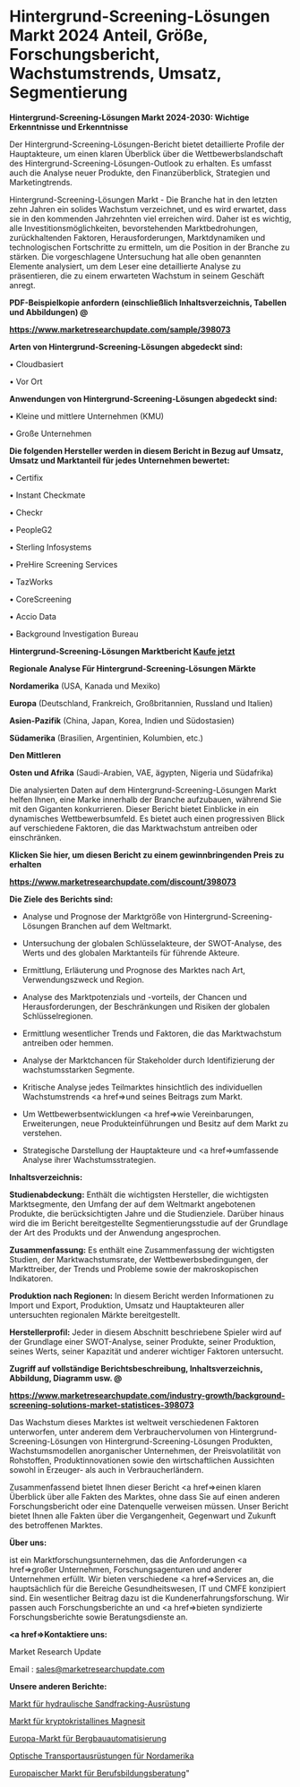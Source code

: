 # Hintergrund-Screening-Lösungen Markt 2024 Anteil, Größe, Forschungsbericht, Wachstumstrends, Umsatz, Segmentierung

<strong>Hintergrund-Screening-Lösungen Markt 2024-2030: Wichtige Erkenntnisse und Erkenntnisse</strong>

Der Hintergrund-Screening-Lösungen-Bericht bietet detaillierte Profile der Hauptakteure, um einen klaren Überblick über die Wettbewerbslandschaft des Hintergrund-Screening-Lösungen-Outlook zu erhalten. Es umfasst auch die Analyse neuer Produkte, den Finanzüberblick, Strategien und Marketingtrends.

Hintergrund-Screening-Lösungen Markt - Die Branche hat in den letzten zehn Jahren ein solides Wachstum verzeichnet, und es wird erwartet, dass sie in den kommenden Jahrzehnten viel erreichen wird. Daher ist es wichtig, alle Investitionsmöglichkeiten, bevorstehenden Marktbedrohungen, zurückhaltenden Faktoren, Herausforderungen, Marktdynamiken und technologischen Fortschritte zu ermitteln, um die Position in der Branche zu stärken. Die vorgeschlagene Untersuchung hat alle oben genannten Elemente analysiert, um dem Leser eine detaillierte Analyse zu präsentieren, die zu einem erwarteten Wachstum in seinem Geschäft anregt.



<strong><b>PDF-Beispielkopie anfordern (einschließlich Inhaltsverzeichnis, Tabellen und Abbildungen) @ </b></strong>

<strong><a href=https://www.marketresearchupdate.com/sample/398073>

<strong>https://www.marketresearchupdate.com/sample/398073</u></a></strong></strong>



<strong>Arten von Hintergrund-Screening-Lösungen abgedeckt sind:</strong>

• Cloudbasiert

• Vor Ort



<strong>Anwendungen von Hintergrund-Screening-Lösungen abgedeckt sind:</strong>

• Kleine und mittlere Unternehmen (KMU)

• Große Unternehmen



<strong>Die folgenden Hersteller werden in diesem Bericht in Bezug auf Umsatz, Umsatz und Marktanteil für jedes Unternehmen bewertet:</strong>

• Certifix

• Instant Checkmate

• Checkr

• PeopleG2

• Sterling Infosystems

• PreHire Screening Services

• TazWorks

• CoreScreening

• Accio Data

• Background Investigation Bureau



<strong>Hintergrund-Screening-Lösungen Marktbericht <a href=https://www.marketresearchupdate.com/buynow/398073>Kaufe jetzt</a></strong>



<strong>Regionale Analyse Für Hintergrund-Screening-Lösungen Märkte</strong>



<strong>Nordamerika</strong> (USA, Kanada und Mexiko)



<strong>Europa</strong> (Deutschland, Frankreich, Großbritannien, Russland und Italien)



<strong>Asien-Pazifik</strong> (China, Japan, Korea, Indien und Südostasien)



<strong>Südamerika</strong> (Brasilien, Argentinien, Kolumbien, etc.)



<strong>Den Mittleren</strong> 

<strong>Osten und Afrika</strong> (Saudi-Arabien, VAE, ägypten, Nigeria und Südafrika)

Die analysierten Daten auf dem Hintergrund-Screening-Lösungen Markt helfen Ihnen, eine Marke innerhalb der Branche aufzubauen, während Sie mit den Giganten konkurrieren. Dieser Bericht bietet Einblicke in ein dynamisches Wettbewerbsumfeld. Es bietet auch einen progressiven Blick auf verschiedene Faktoren, die das Marktwachstum antreiben oder einschränken.



<strong>Klicken Sie hier, um diesen Bericht zu einem gewinnbringenden Preis zu erhalten
</strong>

<strong><a href=https://www.marketresearchupdate.com/discount/398073>https://www.marketresearchupdate.com/discount/398073</b></u></strong></a>



<strong>Die Ziele des Berichts sind:</strong>

- Analyse und Prognose der Marktgröße von Hintergrund-Screening-Lösungen Branchen auf dem Weltmarkt.

- Untersuchung der globalen Schlüsselakteure, der SWOT-Analyse, des Werts und des globalen Marktanteils für führende Akteure.

- Ermittlung, Erläuterung und Prognose des Marktes nach Art, Verwendungszweck und Region.

- Analyse des Marktpotenzials und -vorteils, der Chancen und Herausforderungen, der Beschränkungen und Risiken der globalen Schlüsselregionen.

- Ermittlung wesentlicher Trends und Faktoren, die das Marktwachstum antreiben oder hemmen.

- Analyse der Marktchancen für Stakeholder durch Identifizierung der wachstumsstarken Segmente.

- Kritische Analyse jedes Teilmarktes hinsichtlich des individuellen Wachstumstrends <a href=>und</a> seines Beitrags zum Markt.

- Um Wettbewerbsentwicklungen <a href=>wie</a> Vereinbarungen, Erweiterungen, neue Produkteinführungen und Besitz auf dem Markt zu verstehen.

- Strategische Darstellung der Hauptakteure und <a href=>umfas</a>sende Analyse ihrer Wachstumsstrategien.



<strong>Inhaltsverzeichnis:</strong>



<strong>Studienabdeckung:</strong> Enthält die wichtigsten Hersteller, die wichtigsten Marktsegmente, den Umfang der auf dem Weltmarkt angebotenen Produkte, die berücksichtigten Jahre und die Studienziele. Darüber hinaus wird die im Bericht bereitgestellte Segmentierungsstudie auf der Grundlage der Art des Produkts und der Anwendung angesprochen.



<strong>Zusammenfassung:</strong> Es enthält eine Zusammenfassung der wichtigsten Studien, der Marktwachstumsrate, der Wettbewerbsbedingungen, der Markttreiber, der Trends und Probleme sowie der makroskopischen Indikatoren.



<strong>Produktion nach Regionen:</strong> In diesem Bericht werden Informationen zu Import und Export, Produktion, Umsatz und Hauptakteuren aller untersuchten regionalen Märkte bereitgestellt.



<strong>Herstellerprofil:</strong> Jeder in diesem Abschnitt beschriebene Spieler wird auf der Grundlage einer SWOT-Analyse, seiner Produkte, seiner Produktion, seines Werts, seiner Kapazität und anderer wichtiger Faktoren untersucht.



<strong><b>Zugriff auf vollständige Berichtsbeschreibung, Inhaltsverzeichnis, Abbildung, Diagramm usw. @ </b></strong>

<strong><a href=https://www.marketresearchupdate.com/industry-growth/background-screening-solutions-market-statistices-398073>https://www.marketresearchupdate.com/industry-growth/background-screening-solutions-market-statistices-398073</a></strong>

Das Wachstum dieses Marktes ist weltweit verschiedenen Faktoren unterworfen, unter anderem dem Verbrauchervolumen von Hintergrund-Screening-Lösungen von Hintergrund-Screening-Lösungen Produkten, Wachstumsmodellen anorganischer Unternehmen, der Preisvolatilität von Rohstoffen, Produktinnovationen sowie den wirtschaftlichen Aussichten sowohl in Erzeuger- als auch in Verbraucherländern.

Zusammenfassend bietet Ihnen dieser Bericht <a href=>einen</a> klaren Überblick über alle Fakten des Marktes, ohne dass Sie auf einen anderen Forschungsbericht oder eine Datenquelle verweisen müssen. Unser Bericht bietet Ihnen alle Fakten über die Vergangenheit, Gegenwart und Zukunft des betroffenen Marktes.



<strong>Über uns:</strong>

 ist ein Marktforschungsunternehmen, das die Anforderungen <a href=>großer</a> Unternehmen, Forschungsagenturen und anderer Unternehmen erfüllt. Wir bieten verschiedene <a href=>Services</a> an, die hauptsächlich für die Bereiche Gesundheitswesen, IT und CMFE konzipiert sind. Ein wesentlicher Beitrag dazu ist die Kundenerfahrungsforschung. Wir passen auch Forschungsberichte an und <a href=>bieten</a> syndizierte Forschungsberichte sowie Beratungsdienste an.



<strong><a href=>Kontaktiere uns:</a></strong>

Market Research Update

Email : sales@marketresearchupdate.com



<strong>Unsere anderen Berichte:</strong>

<a href=https://www.linkedin.com/pulse/hydraulic-sand-fracturing-equipment-market-research-uncovered>Markt für hydraulische Sandfracking-Ausrüstung</a>

<a href=https://www.linkedin.com/pulse/cryptocrystalline-magnesite-market-1f>Markt für kryptokristallines Magnesit</a>

<a href=https://www.linkedin.com/pulse/europe-mining-automation-market-size-trends-share-growth>Europa-Markt für Bergbauautomatisierung</a>

<a href=https://www.linkedin.com/pulse/north-america-optical-transport-equipments>Optische Transportausrüstungen für Nordamerika</a>

<a href=https://www.linkedin.com/pulse/europe-career-education-counselling-market-size>Europaischer Markt für Berufsbildungsberatung</a>"
